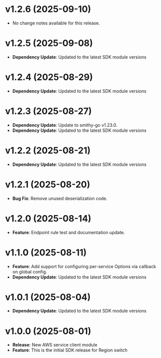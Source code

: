 # v1.2.6 (2025-09-10)

* No change notes available for this release.

# v1.2.5 (2025-09-08)

* **Dependency Update**: Updated to the latest SDK module versions

# v1.2.4 (2025-08-29)

* **Dependency Update**: Updated to the latest SDK module versions

# v1.2.3 (2025-08-27)

* **Dependency Update**: Update to smithy-go v1.23.0.
* **Dependency Update**: Updated to the latest SDK module versions

# v1.2.2 (2025-08-21)

* **Dependency Update**: Updated to the latest SDK module versions

# v1.2.1 (2025-08-20)

* **Bug Fix**: Remove unused deserialization code.

# v1.2.0 (2025-08-14)

* **Feature**: Endpoint rule test and documentation update.

# v1.1.0 (2025-08-11)

* **Feature**: Add support for configuring per-service Options via callback on global config.
* **Dependency Update**: Updated to the latest SDK module versions

# v1.0.1 (2025-08-04)

* **Dependency Update**: Updated to the latest SDK module versions

# v1.0.0 (2025-08-01)

* **Release**: New AWS service client module
* **Feature**: This is the initial SDK release for Region switch

